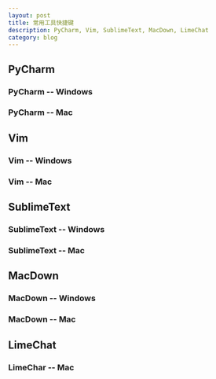 ```yaml
---
layout: post
title: 常用工具快捷键
description: PyCharm, Vim, SublimeText, MacDown, LimeChat
category: blog
---
```


## PyCharm

### PyCharm -- Windows

### PyCharm -- Mac

## Vim

### Vim -- Windows

### Vim -- Mac

## SublimeText

### SublimeText -- Windows

### SublimeText -- Mac

## MacDown

### MacDown -- Windows

### MacDown -- Mac

## LimeChat

### LimeChar -- Mac

